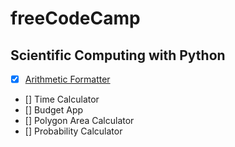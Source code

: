 # freeCodeCamp

## Scientific Computing with Python
- [x] [Arithmetic Formatter](https://github.com/rlanier-webdev/freeCodeCamp/tree/main/scientific-computing-with-python/arithmetic-arranger)
- [] Time Calculator 
- [] Budget App 
- [] Polygon Area Calculator
- [] Probability Calculator
